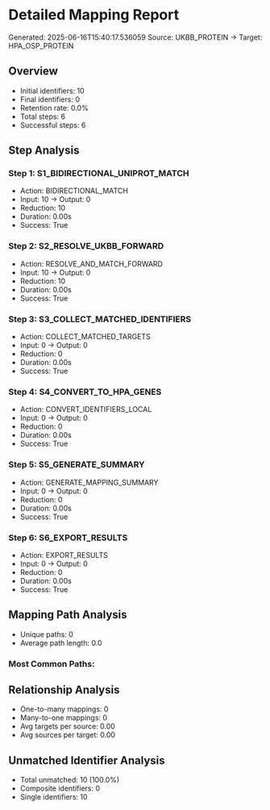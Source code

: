 # Detailed Mapping Report

Generated: 2025-06-16T15:40:17.536059
Source: UKBB_PROTEIN → Target: HPA_OSP_PROTEIN

## Overview
- Initial identifiers: 10
- Final identifiers: 0
- Retention rate: 0.0%
- Total steps: 6
- Successful steps: 6

## Step Analysis

### Step 1: S1_BIDIRECTIONAL_UNIPROT_MATCH
- Action: BIDIRECTIONAL_MATCH
- Input: 10 → Output: 0
- Reduction: 10
- Duration: 0.00s
- Success: True

### Step 2: S2_RESOLVE_UKBB_FORWARD
- Action: RESOLVE_AND_MATCH_FORWARD
- Input: 10 → Output: 0
- Reduction: 10
- Duration: 0.00s
- Success: True

### Step 3: S3_COLLECT_MATCHED_IDENTIFIERS
- Action: COLLECT_MATCHED_TARGETS
- Input: 0 → Output: 0
- Reduction: 0
- Duration: 0.00s
- Success: True

### Step 4: S4_CONVERT_TO_HPA_GENES
- Action: CONVERT_IDENTIFIERS_LOCAL
- Input: 0 → Output: 0
- Reduction: 0
- Duration: 0.00s
- Success: True

### Step 5: S5_GENERATE_SUMMARY
- Action: GENERATE_MAPPING_SUMMARY
- Input: 0 → Output: 0
- Reduction: 0
- Duration: 0.00s
- Success: True

### Step 6: S6_EXPORT_RESULTS
- Action: EXPORT_RESULTS
- Input: 0 → Output: 0
- Reduction: 0
- Duration: 0.00s
- Success: True

## Mapping Path Analysis
- Unique paths: 0
- Average path length: 0.0

### Most Common Paths:

## Relationship Analysis
- One-to-many mappings: 0
- Many-to-one mappings: 0
- Avg targets per source: 0.00
- Avg sources per target: 0.00

## Unmatched Identifier Analysis
- Total unmatched: 10 (100.0%)
- Composite identifiers: 0
- Single identifiers: 10